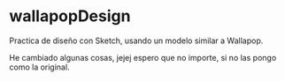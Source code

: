 # wallapopDesign
Practica de diseño con Sketch, usando un modelo similar a Wallapop. 

He cambiado algunas cosas, jejej espero que no importe, si no las pongo como la original.
